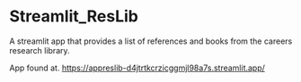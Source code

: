 # Streamlit_ResLib

A streamlit app that provides a list of references and books from the careers research library.

App found at.
https://appreslib-d4jtrtkcrzicggmjl98a7s.streamlit.app/
